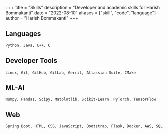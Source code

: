 +++
title = "Skills"
description = "Developer and academic skills for Harish Bommakanti"
date = "2022-08-10"
aliases = ["skill", "code", "language"]
author = "Harish Bommakanti"
+++

## Languages
`Python, Java, C++, C`

## Developer Tools
`Linux, Git, GitHub, GitLab, Gerrit, Atlassian Suite, CMake`

## ML-AI
`Numpy, Pandas, Scipy, Matplotlib, Scikit-Learn, PyTorch, TensorFlow`

## Web
`Spring Boot, HTML, CSS, JavaScript, Bootstrap, Flask, Docker, AWS, SQL`
